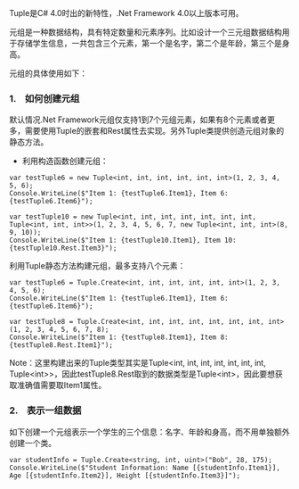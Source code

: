 Tuple是C\# 4.0时出的新特性，.Net Framework 4.0以上版本可用。

元组是一种数据结构，具有特定数量和元素序列。比如设计一个三元组数据结构用于存储学生信息，一共包含三个元素，第一个是名字，第二个是年龄，第三个是身高。

元组的具体使用如下：

### 1.    如何创建元组

默认情况.Net Framework元组仅支持1到7个元组元素，如果有8个元素或者更多，需要使用Tuple的嵌套和Rest属性去实现。另外Tuple类提供创造元组对象的静态方法。

* 利用构造函数创建元组：

```
var testTuple6 = new Tuple<int, int, int, int, int, int>(1, 2, 3, 4, 5, 6);
Console.WriteLine($"Item 1: {testTuple6.Item1}, Item 6: {testTuple6.Item6}");

var testTuple10 = new Tuple<int, int, int, int, int, int, int, Tuple<int, int, int>>(1, 2, 3, 4, 5, 6, 7, new Tuple<int, int, int>(8, 9, 10));
Console.WriteLine($"Item 1: {testTuple10.Item1}, Item 10: {testTuple10.Rest.Item3}");
```

利用Tuple静态方法构建元组，最多支持八个元素：

```
var testTuple6 = Tuple.Create<int, int, int, int, int, int>(1, 2, 3, 4, 5, 6);
Console.WriteLine($"Item 1: {testTuple6.Item1}, Item 6: {testTuple6.Item6}");

var testTuple8 = Tuple.Create<int, int, int, int, int, int, int, int>(1, 2, 3, 4, 5, 6, 7, 8);
Console.WriteLine($"Item 1: {testTuple8.Item1}, Item 8: {testTuple8.Rest.Item1}");
```

Note：这里构建出来的Tuple类型其实是Tuple&lt;int, int, int, int, int, int, int, Tuple&lt;int&gt;&gt;，因此testTuple8.Rest取到的数据类型是Tuple&lt;int&gt;，因此要想获取准确值需要取Item1属性。

### 2.    表示一组数据

如下创建一个元组表示一个学生的三个信息：名字、年龄和身高，而不用单独额外创建一个类。

```
var studentInfo = Tuple.Create<string, int, uint>("Bob", 28, 175);
Console.WriteLine($"Student Information: Name [{studentInfo.Item1}], Age [{studentInfo.Item2}], Height [{studentInfo.Item3}]");
```



